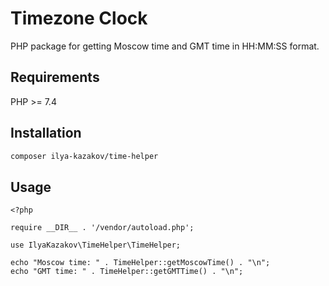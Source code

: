 # Timezone Clock

PHP package for getting Moscow time and GMT time in HH:MM:SS format.

## Requirements
PHP >= 7.4

## Installation

```bash
composer ilya-kazakov/time-helper
```

## Usage

```
<?php

require __DIR__ . '/vendor/autoload.php';

use IlyaKazakov\TimeHelper\TimeHelper;

echo "Moscow time: " . TimeHelper::getMoscowTime() . "\n";
echo "GMT time: " . TimeHelper::getGMTTime() . "\n";
```